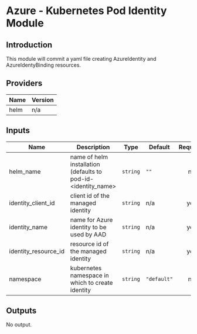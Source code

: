 # Azure - Kubernetes Pod Identity Module

## Introduction

This module will commit a yaml file creating AzureIdentity and AzureIdentyBinding resources.
<br />

<!--- BEGIN_TF_DOCS --->
## Providers

| Name | Version |
|------|---------|
| helm | n/a |

## Inputs

| Name | Description | Type | Default | Required |
|------|-------------|------|---------|:-----:|
| helm\_name | name of helm installation (defaults to pod-id-<identity\_name> | `string` | `""` | no |
| identity\_client\_id | client id of the managed identity | `string` | n/a | yes |
| identity\_name | name for Azure identity to be used by AAD | `string` | n/a | yes |
| identity\_resource\_id | resource id of the managed identity | `string` | n/a | yes |
| namespace | kubernetes namespace in which to create identity | `string` | `"default"` | no |

## Outputs

No output.
<!--- END_TF_DOCS --->
